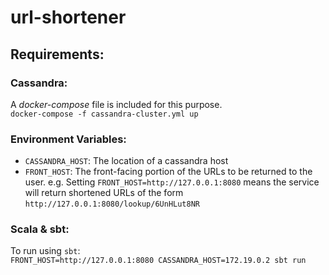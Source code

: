 # url-shortener

## Requirements:
### Cassandra:
A *docker-compose* file is included for this purpose.\
```docker-compose -f cassandra-cluster.yml up```

### Environment Variables:
* `CASSANDRA_HOST`: The location of a cassandra host
* `FRONT_HOST`: The front-facing portion of the URLs to be returned to the user.  e.g. Setting `FRONT_HOST=http://127.0.0.1:8080` means the service will return shortened URLs of the form `http://127.0.0.1:8080/lookup/6UnHLut8NR`

### Scala & sbt:

To run using `sbt`:\
```FRONT_HOST=http://127.0.0.1:8080 CASSANDRA_HOST=172.19.0.2 sbt run```
